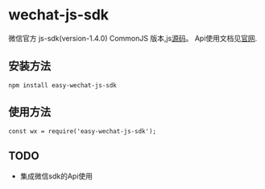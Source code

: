 # wechat-js-sdk
微信官方 js-sdk(version-1.4.0) CommonJS 版本,js[源码](https://res.wx.qq.com/open/js/jweixin-1.4.0.js)。
Api使用文档见[官网](https://mp.weixin.qq.com/wiki?t=resource/res_main&id=mp1421141115).

## 安装方法

```
npm install easy-wechat-js-sdk

```

## 使用方法

```
const wx = require('easy-wechat-js-sdk');

```

## TODO

- 集成微信sdk的Api使用
